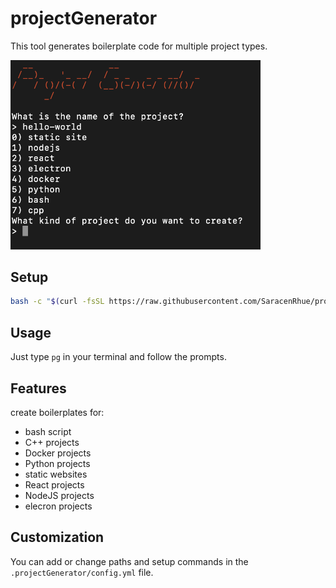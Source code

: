 # projectGenerator

This tool generates boilerplate code for multiple project types.

<img src="https://github.com/SaracenRhue/projectGenerator/raw/main/icon.png" width="400">

## Setup

```bash
bash -c "$(curl -fsSL https://raw.githubusercontent.com/SaracenRhue/projectGenerator/main/setup.sh)"
```

## Usage

Just type `pg` in your terminal and follow the prompts.

## Features

create boilerplates for:

* bash script
* C++ projects
* Docker projects
* Python projects
* static websites
* React projects
* NodeJS projects
* elecron projects

## Customization

You can add or change paths and setup commands in the `.projectGenerator/config.yml` file.
